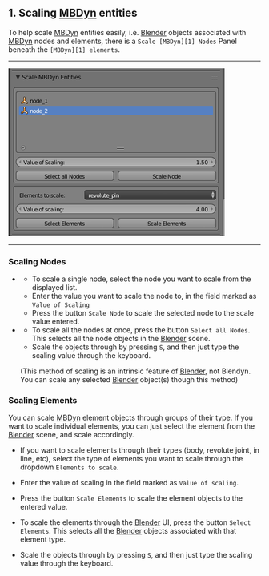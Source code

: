 ## 1. Scaling [MBDyn][1] entities

To help scale [MBDyn][1] entities easily, i.e. [Blender][2] objects associated with [MBDyn][1] nodes and elements, there is a
`Scale [MBDyn][1] Nodes` Panel beneath the `[MBDyn][1] elements`.

- - - 
![linking a plotted image in the Image Editor](images/scaling_panel.png "Linking a plotted image in the Image Editor")
- - -

### Scaling Nodes
 * * To scale a single node, select the node you want to scale from the displayed list.
   * Enter the value you want to scale the node to, in the field marked as `Value of Scaling`
   * Press the button `Scale Node` to scale the selected node to the scale value entered.


* * To scale all the nodes at once, press the button `Select all Nodes`. This selects all the node objects
in the [Blender][2] scene.
  * Scale the objects through by pressing `S`, and then just type the scaling value through the keyboard.
  
  (This method of scaling is an intrinsic feature of [Blender][2], not Blendyn.
  You can scale any selected [Blender][2] object(s) though this method)
  
  
### Scaling Elements

You can scale [MBDyn][1] element objects through groups of their type. If you want to scale individual
elements, you can just select the element from the [Blender][2] scene, and scale accordingly.

* If you want to scale elements through their types (body, revolute joint, in line, etc), select the type of elements
you want to scale through the dropdown `Elements to scale`.
* Enter the value of scaling in the field marked as `Value of scaling`.
* Press the button `Scale Elements` to scale the element objects to the entered value.
* To scale the elements through the [Blender][2] UI, press the button `Select Elements`.
This selects all the [Blender][2] objects associated with that element type.
* Scale the objects through by pressing `S`, and then just type the scaling value through the keyboard.

  [1]: https://www.mbdyn.org/
  [2]: https://www.blender.org/
